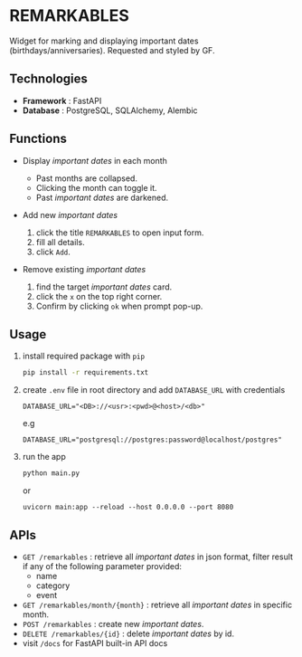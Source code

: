 # REMARKABLES

Widget for marking and displaying important dates (birthdays/anniversaries). Requested and styled by GF.

## Technologies

- **Framework**   : FastAPI
- **Database**    : PostgreSQL, SQLAlchemy, Alembic


## Functions

- Display _important dates_ in each month
  -  Past months are collapsed.
  -  Clicking the month can toggle it.
  -  Past _important dates_ are darkened.

-  Add new _important dates_
    1.  click the title `REMARKABLES` to open input form.
    2.  fill all details.
    3.  click `Add`.

-  Remove existing _important dates_
    1. find the target _important dates_ card.
    2. click the `x` on the top right corner.
    3. Confirm by clicking `ok` when prompt pop-up.


## Usage

1. install required package with `pip`

    ```bash
    pip install -r requirements.txt
    ```

2. create `.env` file in root directory and add `DATABASE_URL` with credentials

    ```
    DATABASE_URL="<DB>://<usr>:<pwd>@<host>/<db>"
    ```
    e.g
    ```
    DATABASE_URL="postgresql://postgres:password@localhost/postgres"
    ```

4. run the app

    ```bash
    python main.py
    ```
    or 
    ```
    uvicorn main:app --reload --host 0.0.0.0 --port 8080
    ``` 

## APIs

- `GET /remarkables` : retrieve all _important dates_ in json format, filter result if any of the following parameter provided:
    -  name
    -  category
    -  event
- `GET /remarkables/month/{month}` : retrieve all _important dates_ in specific month.
- `POST /remarkables` : create new _important dates_.
- `DELETE /remarkables/{id}` : delete _important dates_ by id.
- visit `/docs` for FastAPI built-in API docs

